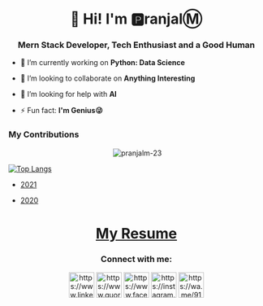 <h1 align="center">👋 Hi! I'm 🅿ranjalⓂ</h1>
<h3 align="center">Mern Stack Developer, Tech Enthusiast and a Good Human</h3>

- 🔭 I’m currently working on **Python: Data Science**

- 👯 I’m looking to collaborate on **Anything Interesting**

- 🤝 I’m looking for help with **AI**

- ⚡ Fun fact: **I'm Genius😜**

<h3 align="left"><b>My Contributions</b></h3>
<p align="center">&nbsp;<img align="center" src="https://github-readme-stats.vercel.app/api?username=pranjalm-23&show_icons=true&locale=en" alt="pranjalm-23" /></p>

[![Top Langs](https://github-readme-stats.vercel.app/api/top-langs/?username=pranjalm-23&layout=compact&theme=highcontrast)](https://github.com/pranjalm-23/)

- <a href="https://skyline.github.com/pranjalm-23/2021" target="blank">2021</a>

- <a href="https://skyline.github.com/pranjalm-23/2020" target="blank">2020</a>


<h1 align="center" color="orange"><a href = "https://drive.google.com/file/d/141I2U0Z1KkjZCPv47hQKMHkVOuSlpLgt/view?usp=drivesdk">My Resume</a></h1>

<h3 align="center">Connect with me:</h3>
<p align="center">
<a href="https://www.linkedin.com/in/pranjalm-23/" target="blank"><img align="center" src="https://cdn1.iconfinder.com/data/icons/social-media-circle-7/512/Circled_Linkedin_svg-256.png" height="50" width="50" alt="https://www.linkedin.com/in/pranjalm-23/" /></a>
<a href="https://www.quora.com/profile/Pranjal-Mishra-403" target="blank"><img align="center" src="https://cdn4.iconfinder.com/data/icons/miu-black-social-2/60/quora-256.png" height="50" width="50" alt="https://www.quora.com/profile/Pranjal-Mishra-403" /></a>
<a href="https://www.facebook.com/pranjal.mishra.731135/" target="blank"><img align="center" src="https://cdn3.iconfinder.com/data/icons/social-media-black-white-2/512/BW_Facebook_glyph_svg-256.png" height="50" width="50" alt="https://www.facebook.com/pranjal.mishra.731135/" /></a>
<a href="https://instagram.com/_pranjalm_" target="blank"><img align="center" src="https://cdn4.iconfinder.com/data/icons/picons-social/57/38-instagram-3-128.png" height="50" width="50" alt="https://instagram.com/_pranjalm_" /></a>
<a href="https://wa.me/917999509642/" target="blank"><img align="center" src="https://cdn4.iconfinder.com/data/icons/miu-black-social-2/60/whatsapp-256.png" height="50" width="50" alt="https://wa.me/917999509642/" /></a>
</p>
